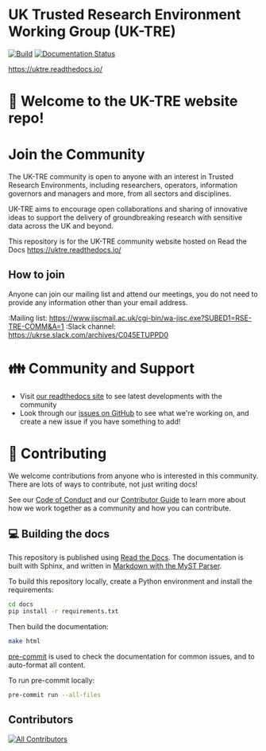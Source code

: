 # UK Trusted Research Environment Working Group (UK-TRE)

[![Build](https://github.com/uk-tre/website/actions/workflows/build.yml/badge.svg)](https://github.com/uk-tre/website/actions/workflows/build.yml)
[![Documentation Status](https://readthedocs.org/projects/uktre/badge/?version=latest)](https://uktre.readthedocs.io/en/latest/?badge=latest)

https://uktre.readthedocs.io/

# :wave: Welcome to the UK-TRE website repo!

# Join the Community

The UK-TRE community is open to anyone with an interest in Trusted Research Environments, including researchers, operators, information governors and managers and more, from all sectors and disciplines.

UK-TRE aims to encourage open collaborations and sharing of innovative ideas to support the delivery of groundbreaking research with sensitive data across the UK and beyond.

This repository is for the UK-TRE community website hosted on Read the Docs https://uktre.readthedocs.io/

## How to join

Anyone can join our mailing list and attend our meetings, you do not need to provide any information other than your email address.

:Mailing list: https://www.jiscmail.ac.uk/cgi-bin/wa-jisc.exe?SUBED1=RSE-TRE-COMM&A=1
:Slack channel: https://ukrse.slack.com/archives/C045ETUPPD0

# :family: Community and Support

- Visit [our readthedocs site](https://uktre.readthedocs.io/en/latest/index.html) to see latest developments with the community
- Look through our [issues on GitHub](https://github.com/uktre/website/issues) to see what we're working on, and create a new issue if you have something to add!

# :handshake: Contributing

We welcome contributions from anyone who is interested in this community.
There are lots of ways to contribute, not just writing docs!

See our [Code of Conduct](CODE_OF_CONDUCT.md) and our [Contributor Guide](CONTRIBUTING.md) to learn more about how we work together as a community and how you can contribute.

## :computer: Building the docs

This repository is published using [Read the Docs](https://uktre.readthedocs.io/).
The documentation is built with Sphinx, and written in [Markdown with the MyST Parser](https://myst-parser.readthedocs.io/).

To build this repository locally, create a Python environment and install the requirements:

```sh
cd docs
pip install -r requirements.txt
```

Then build the documentation:

```sh
make html
```

[pre-commit](https://pre-commit.com/) is used to check the documentation for common issues, and to auto-format all content.

To run pre-commit locally:

```sh
pre-commit run --all-files
```

## Contributors

<!-- ALL-CONTRIBUTORS-LIST:START - Do not remove or modify this section -->
<!-- prettier-ignore-start -->
<!-- markdownlint-disable -->

<!-- markdownlint-restore -->
<!-- prettier-ignore-end -->

<!-- ALL-CONTRIBUTORS-LIST:END -->

<!-- ALL-CONTRIBUTORS-BADGE:START - Do not remove or modify this section -->

[![All Contributors](https://img.shields.io/badge/all_contributors-13-orange.svg?style=flat-square)](#contributors)

<!-- ALL-CONTRIBUTORS-BADGE:END -->
